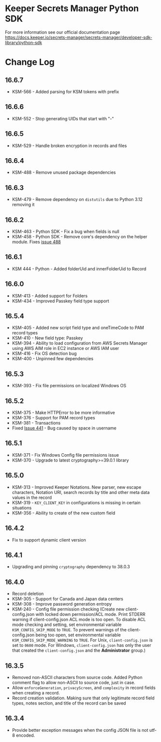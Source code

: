 # Keeper Secrets Manager Python SDK

For more information see our official documentation page https://docs.keeper.io/secrets-manager/secrets-manager/developer-sdk-library/python-sdk

# Change Log

## 16.6.7
* KSM-566 - Added parsing for KSM tokens with prefix

## 16.6.6
* KSM-552 - Stop generating UIDs that start with "-"

## 16.6.5
* KSM-529 - Handle broken encryption in records and files

## 16.6.4
* KSM-488 - Remove unused package dependencies

## 16.6.3
* KSM-479 - Remove dependency on `distutils` due to Python 3.12 removing it

## 16.6.2
* KSM-463 - Python SDK - Fix a bug when fields is null
* KSM-458 - Python SDK - Remove core's dependency on the helper module. Fixes [issue 488](https://github.com/Keeper-Security/secrets-manager/issues/488)

## 16.6.1
* KSM 444 - Python - Added folderUid and innerFolderUid to Record

## 16.6.0
* KSM-413 - Added support for Folders
* KSM-434 - Improved Passkey field type support

## 16.5.4
* KSM-405 - Added new script field type and oneTimeCode to PAM record types
* KSM-410 - New field type: Passkey
* KSM-394 - Ability to load configuration from AWS Secrets Manager using AWS AIM role in EC2 instance or AWS IAM user
* KSM-416 - Fix OS detection bug
* KSM-400 - Unpinned few dependencies

## 16.5.3
* KSM-393 - Fix file permissions on localized Windows OS

## 16.5.2
* KSM-375 - Make HTTPError to be more informative
* KSM-376 - Support for PAM record types
* KSM-381 - Transactions
* Fixed [Issue 441](https://github.com/Keeper-Security/secrets-manager/issues/441) - Bug caused by space in username

## 16.5.1
* KSM-371 - Fix Windows Config file permissions issue
* KSM-370 - Upgrade to latest cryptography>=39.0.1 library

## 16.5.0
* KSM-313 - Improved Keeper Notations. New parser, new escape characters, Notation URI, search records by title and other meta data values in the record
* KSM-319 - `KEY_CLIENT_KEY` in configurations is missing in certain situations
* KSM-356 - Ability to create of the new custom field

## 16.4.2
* Fix to support dynamic client version

## 16.4.1
* Upgrading and pinning `cryptography` dependency to 38.0.3

## 16.4.0
* Record deletion
* KSM-305 - Support for Canada and Japan data centers
* KSM-308 - Improve password generation entropy
* KSM-240 - Config file permission checking (Create new client-config.json with locked down permission/ACL mode. Print STDERR warning if client-config.json ACL mode is too
  open. To disable ACL mode checking and setting, set environmental variable `KSM_CONFIG_SKIP_MODE` to `TRUE`. To prevent
  warnings of the client-config.json being too open, set environmental variable `KSM_CONFIG_SKIP_MODE_WARNING` to `TRUE`.
  For Unix, `client-config.json` is set to `0600` mode. For Windows, `client-config.json` has only the user that created
  the `client-config.json` and the **Administrator** group.)



## 16.3.5

* Removed non-ASCII characters from source code. Added Python comment flag to allow non-ASCII to source code, just in
case.
* Allow `enforceGeneration`, `privacyScreen`, and `complexity` in record fields when creating a record.
* Record creation validation. Making sure that only legitimate record field types, notes section, and title of the record can be saved

## 16.3.4

* Provide better exception messages when the config JSON file is not utf-8 encoded.
